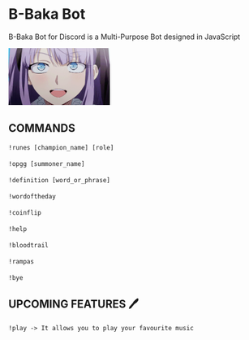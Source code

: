 # B-Baka Bot
B-Baka Bot for Discord is a Multi-Purpose Bot designed in JavaScript

<img src=https://raw.githubusercontent.com/AntonioMrtz/B-Baka_Bot/main/img/hotaru_gif.gif width=200px>

</br>

## COMMANDS
```
!runes [champion_name] [role]

!opgg [summoner_name]

!definition [word_or_phrase]

!wordoftheday

!coinflip

!help

!bloodtrail

!rampas

!bye
```

## UPCOMING FEATURES 🖊

```!play -> It allows you to play your favourite music```
